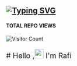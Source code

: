

## [![Typing SVG](https://readme-typing-svg.herokuapp.com?font=Lemon+milk&color=F7000&lines=Hello...++im+Rafi;Welcome+to+my+profile;Web+developer)](https://git.io/typing-svg)
#### TOTAL REPO VIEWS
![Visitor Count](https://profile-counter.glitch.me/Rafi/count.svg)

<p style="font-size: 20px;"># Hello ,<a href="Hey" ><img src="https://raw.githubusercontent.com/TOXIC-DEVIL/TOXIC-DEVIL/TOXIC-DEVIL-OFFICIAL/media/Hi.gif" width="25px"></a> I'm Rafi&nbsp;</p>
